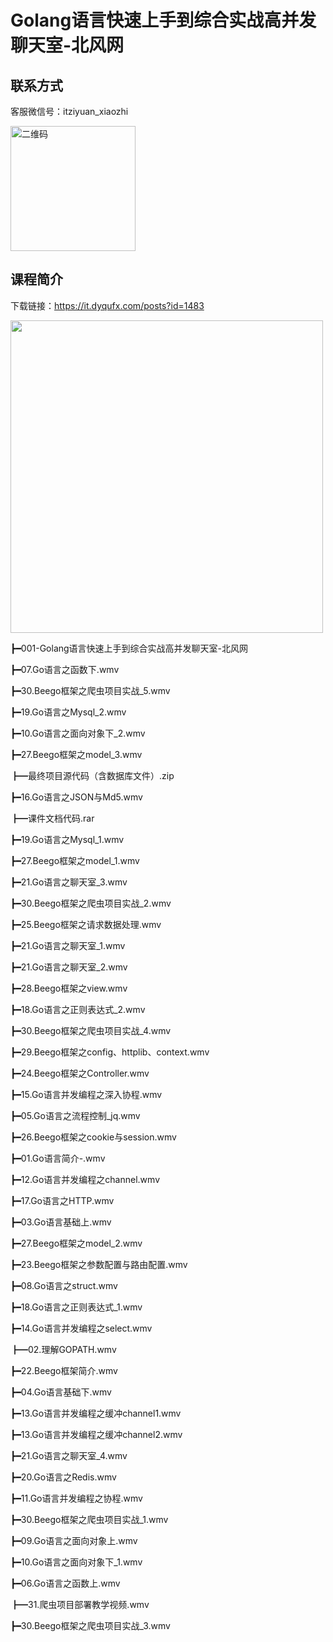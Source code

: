 # Golang语言快速上手到综合实战高并发聊天室-北风网

## 联系方式

客服微信号：itziyuan_xiaozhi

<img src="https://ziyuanyun.oss-cn-guangzhou.aliyuncs.com/common/20240614073449/666b82192834a.jpg" width="200" height="200" alt="二维码">

## 课程简介

下载链接：https://it.dyqufx.com/posts?id=1483

<img src="https://ziyuanyun.oss-cn-guangzhou.aliyuncs.com/yun/20240515224308/6644c9fcccaf1.jpg" width="500" alt="">

  ┣━001-Golang语言快速上手到综合实战高并发聊天室-北风网

 ┣━07.Go语言之函数下.wmv

 ┣━30.Beego框架之爬虫项目实战_5.wmv

 ┣━19.Go语言之Mysql_2.wmv

 ┣━10.Go语言之面向对象下_2.wmv

 ┣━27.Beego框架之model_3.wmv

 ┣━最终项目源代码（含数据库文件）.zip

 ┣━16.Go语言之JSON与Md5.wmv

 ┣━课件文档代码.rar

 ┣━19.Go语言之Mysql_1.wmv

 ┣━27.Beego框架之model_1.wmv

 ┣━21.Go语言之聊天室_3.wmv

 ┣━30.Beego框架之爬虫项目实战_2.wmv

 ┣━25.Beego框架之请求数据处理.wmv

 ┣━21.Go语言之聊天室_1.wmv

 ┣━21.Go语言之聊天室_2.wmv

 ┣━28.Beego框架之view.wmv

 ┣━18.Go语言之正则表达式_2.wmv

 ┣━30.Beego框架之爬虫项目实战_4.wmv

 ┣━29.Beego框架之config、httplib、context.wmv

 ┣━24.Beego框架之Controller.wmv

 ┣━15.Go语言并发编程之深入协程.wmv

 ┣━05.Go语言之流程控制_jq.wmv

 ┣━26.Beego框架之cookie与session.wmv

 ┣━01.Go语言简介-.wmv

 ┣━12.Go语言并发编程之channel.wmv

 ┣━17.Go语言之HTTP.wmv

 ┣━03.Go语言基础上.wmv

 ┣━27.Beego框架之model_2.wmv

 ┣━23.Beego框架之参数配置与路由配置.wmv

 ┣━08.Go语言之struct.wmv

 ┣━18.Go语言之正则表达式_1.wmv

 ┣━14.Go语言并发编程之select.wmv

 ┣━02.理解GOPATH.wmv

 ┣━22.Beego框架简介.wmv

 ┣━04.Go语言基础下.wmv

 ┣━13.Go语言并发编程之缓冲channel1.wmv

 ┣━13.Go语言并发编程之缓冲channel2.wmv

 ┣━21.Go语言之聊天室_4.wmv

 ┣━20.Go语言之Redis.wmv

 ┣━11.Go语言并发编程之协程.wmv

 ┣━30.Beego框架之爬虫项目实战_1.wmv

 ┣━09.Go语言之面向对象上.wmv

 ┣━10.Go语言之面向对象下_1.wmv

 ┣━06.Go语言之函数上.wmv

 ┣━31.爬虫项目部署教学视频.wmv

 ┣━30.Beego框架之爬虫项目实战_3.wmv

  
